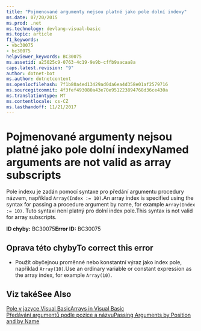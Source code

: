 ```yaml
---
title: "Pojmenované argumenty nejsou platné jako pole dolní indexy"
ms.date: 07/20/2015
ms.prod: .net
ms.technology: devlang-visual-basic
ms.topic: article
f1_keywords:
- vbc30075
- bc30075
helpviewer_keywords: BC30075
ms.assetid: a25025c9-0763-4c19-9e9b-cffb9aacaa8a
caps.latest.revision: "9"
author: dotnet-bot
ms.author: dotnetcontent
ms.openlocfilehash: 7f1b80a4ed13429ad0da6ea4d358e01af2579716
ms.sourcegitcommit: 4f3fef493080a43e70e951223894768d36ce430a
ms.translationtype: MT
ms.contentlocale: cs-CZ
ms.lasthandoff: 11/21/2017
---
```

# <a name="named-arguments-are-not-valid-as-array-subscripts"></a><span data-ttu-id="0133a-102">Pojmenované argumenty nejsou platné jako pole dolní indexy</span><span class="sxs-lookup"><span data-stu-id="0133a-102">Named arguments are not valid as array subscripts</span></span>
<span data-ttu-id="0133a-103">Pole indexu je zadán pomocí syntaxe pro předání argumentu procedury názvem, například `Array(Index := 10)`.</span><span class="sxs-lookup"><span data-stu-id="0133a-103">An array index is specified using the syntax for passing a procedure argument by name, for example `Array(Index := 10)`.</span></span> <span data-ttu-id="0133a-104">Tuto syntaxi není platný pro dolní index pole.</span><span class="sxs-lookup"><span data-stu-id="0133a-104">This syntax is not valid for array subscripts.</span></span>  
  
 <span data-ttu-id="0133a-105">**ID chyby:** BC30075</span><span class="sxs-lookup"><span data-stu-id="0133a-105">**Error ID:** BC30075</span></span>  
  
## <a name="to-correct-this-error"></a><span data-ttu-id="0133a-106">Oprava této chyby</span><span class="sxs-lookup"><span data-stu-id="0133a-106">To correct this error</span></span>  
  
-   <span data-ttu-id="0133a-107">Použít obyčejnou proměnné nebo konstantní výraz jako index pole, například `Array(10)`.</span><span class="sxs-lookup"><span data-stu-id="0133a-107">Use an ordinary variable or constant expression as the array index, for example `Array(10)`.</span></span>  
  
## <a name="see-also"></a><span data-ttu-id="0133a-108">Viz také</span><span class="sxs-lookup"><span data-stu-id="0133a-108">See Also</span></span>  
 [<span data-ttu-id="0133a-109">Pole v jazyce Visual Basic</span><span class="sxs-lookup"><span data-stu-id="0133a-109">Arrays in Visual Basic</span></span>](~/docs/visual-basic/programming-guide/language-features/arrays/index.md)  
 [<span data-ttu-id="0133a-110">Předávání argumentů podle pozice a názvu</span><span class="sxs-lookup"><span data-stu-id="0133a-110">Passing Arguments by Position and by Name</span></span>](../../visual-basic/programming-guide/language-features/procedures/passing-arguments-by-position-and-by-name.md)
